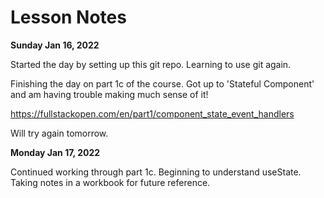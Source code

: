 # Lesson Notes

**Sunday Jan 16, 2022**

Started the day by setting up this git repo. Learning to use git again.

Finishing the day on part 1c of the course. Got up to 'Stateful Component' and am having trouble making much sense of it!

https://fullstackopen.com/en/part1/component_state_event_handlers

Will try again tomorrow.

**Monday Jan 17, 2022**

Continued working through part 1c. Beginning to understand useState. Taking notes in a workbook for future reference.